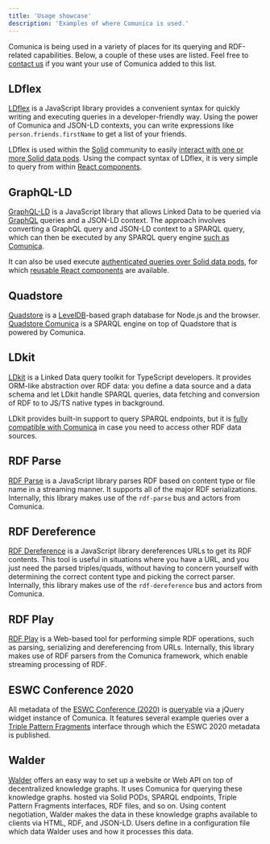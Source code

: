 ```yaml
---
title: 'Usage showcase'
description: 'Examples of where Comunica is used.'
---
```


Comunica is being used in a variety of places for its querying and RDF-related capabilities.
Below, a couple of these uses are listed.
Feel free to [contact us](/ask/) if you want your use of Comunica added to this list.

## LDflex

[LDflex](https://github.com/LDflex/LDflex) is a JavaScript library provides a convenient syntax for quickly writing and executing queries in a developer-friendly way.
Using the power of Comunica and JSON-LD contexts, you can write expressions like `person.friends.firstName` to get a list of your friends.

LDflex is used within the [Solid](https://solidproject.org/) community to easily [interact with one or more Solid data pods](https://github.com/solid/query-ldflex/).
Using the compact syntax of LDflex, it is very simple to query from within [React components](https://github.com/solid/react-components).

## GraphQL-LD

[GraphQL-LD](https://github.com/rubensworks/graphql-ld.js) is a JavaScript library
that allows Linked Data to be queried via [GraphQL](https://graphql.org/) queries and a JSON-LD context.
The approach involves converting a GraphQL query and JSON-LD context to a SPARQL query,
which can then be executed by any SPARQL query engine [such as Comunica](https://github.com/rubensworks/graphql-ld-comunica.js).

It can also be used execute [authenticated queries over Solid data pods](https://github.com/rubensworks/GraphQL-LD-Comunica-Solid.js),
for which [reusable React components](https://github.com/rubensworks/solid-react-graphql-ld.js) are available.

## Quadstore

[Quadstore](https://github.com/belayeng/quadstore) is a [LevelDB](https://github.com/google/leveldb)-based graph database for Node.js and the browser.
[Quadstore Comunica](https://github.com/belayeng/quadstore-comunica) is a SPARQL engine on top of Quadstore that is powered by Comunica.

## LDkit
[LDkit](https://ldkit.io) is a Linked Data query toolkit for TypeScript developers. It provides ORM-like abstraction over RDF data: you define a data source and a data schema and let LDkit handle SPARQL queries, data fetching and conversion of RDF to to JS/TS native types in background.

LDkit provides built-in support to query SPARQL endpoints, but it is [fully compatible with Comunica](https://ldkit.io/docs/how-to/query-with-comunica) in case you need to access other RDF data sources.

## RDF Parse

[RDF Parse](https://github.com/rubensworks/rdf-parse.js) is a JavaScript library parses RDF based on content type or file name in a streaming manner.
It supports all of the major RDF serializations.
Internally, this library makes use of the `rdf-parse` bus and actors from Comunica.

## RDF Dereference

[RDF Dereference](https://github.com/rubensworks/rdf-dereference.js) is a JavaScript library dereferences URLs to get its RDF contents.
This tool is useful in situations where you have a URL, and you just need the parsed triples/quads, without having to concern yourself with determining the correct content type and picking the correct parser.
Internally, this library makes use of the `rdf-dereference` bus and actors from Comunica.

## RDF Play

[RDF Play](https://rdf-play.rubensworks.net/) is a Web-based tool for performing simple RDF operations, such as parsing, serializing and dereferencing from URLs.
Internally, this library makes use of RDF parsers from the Comunica framework, which enable streaming processing of RDF.

## ESWC Conference 2020

All metadata of the [ESWC Conference (2020)](https://2020.eswc-conferences.org/) is [queryable](https://query.2020.eswc-conferences.org/)
via a jQuery widget instance of Comunica.
It features several example queries over a [Triple Pattern Fragments](https://linkeddatafragments.org/concept/) interface through which the ESWC 2020 metadata is published.

## Walder

[Walder](https://github.com/KNowledgeOnWebScale/walder) offers an easy way 
to set up a website or Web API on top of decentralized knowledge graphs.
It uses Comunica for querying these knowledge graphs.
hosted via Solid PODs, SPARQL endpoints, Triple Pattern Fragments interfaces, RDF files, and so on. 
Using content negotiation, Walder makes the data in these knowledge graphs available to clients via HTML, RDF, and JSON-LD. 
Users define in a configuration file which data Walder uses and how it processes this data.
